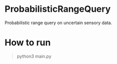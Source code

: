 # ProbabilisticRangeQuery
Probabilistic range query on uncertain sensory data.

# How to run
> python3 main.py
